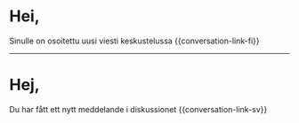 # Hei,

Sinulle on osoitettu uusi viesti keskustelussa {{conversation-link-fi}}

---

# Hej,

Du har f&aring;tt ett nytt meddelande i diskussionet {{conversation-link-sv}}

